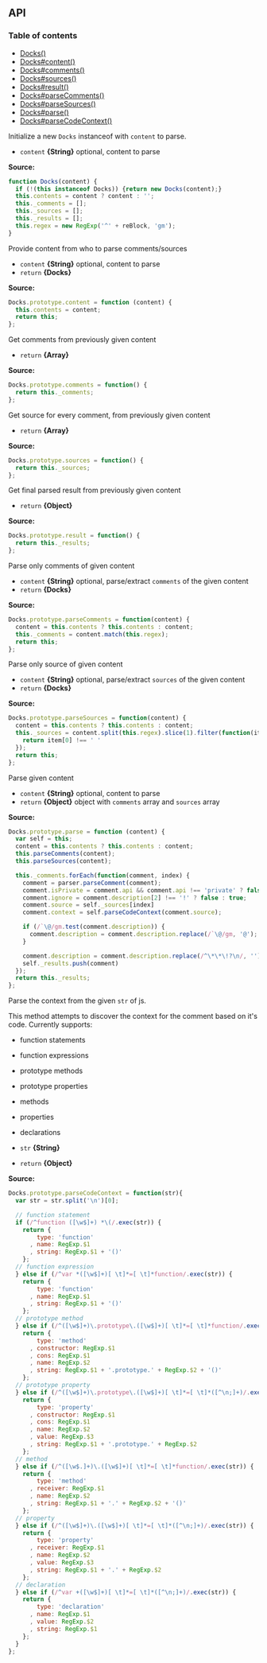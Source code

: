 ## API
### Table of contents
- [Docks()](#docks)
- [Docks#content()](#dockscontent)
- [Docks#comments()](#dockscomments)
- [Docks#sources()](#dockssources)
- [Docks#result()](#docksresult)
- [Docks#parseComments()](#docksparsecomments)
- [Docks#parseSources()](#docksparsesources)
- [Docks#parse()](#docksparse)
- [Docks#parseCodeContext()](#docksparsecodecontext)

Initialize a new `Docks` instanceof with `content` to parse.

- `content` **{String}** optional, content to parse

**Source:**
```js
function Docks(content) {
  if (!(this instanceof Docks)) {return new Docks(content);}
  this.contents = content ? content : '';
  this._comments = [];
  this._sources = [];
  this._results = [];
  this.regex = new RegExp('^' + reBlock, 'gm');
}
```

Provide content from who to parse comments/sources

- `content` **{String}** optional, content to parse
- `return` **{Docks}**

**Source:**
```js
Docks.prototype.content = function (content) {
  this.contents = content;
  return this;
};
```

Get comments from previously given content

- `return` **{Array}**

**Source:**
```js
Docks.prototype.comments = function() {
  return this._comments;
};
```

Get source for every comment,
from previously given content

- `return` **{Array}**

**Source:**
```js
Docks.prototype.sources = function() {
  return this._sources;
};
```

Get final parsed result
from previously given content

- `return` **{Object}**

**Source:**
```js
Docks.prototype.result = function() {
  return this._results;
};
```

Parse only comments of given content

- `content` **{String}** optional, parse/extract `comments` of the given content
- `return` **{Docks}**

**Source:**
```js
Docks.prototype.parseComments = function(content) {
  content = this.contents ? this.contents : content;
  this._comments = content.match(this.regex);
  return this;
};
```

Parse only source of given content

- `content` **{String}** optional, parse/extract `sources` of the given content
- `return` **{Docks}**

**Source:**
```js
Docks.prototype.parseSources = function(content) {
  content = this.contents ? this.contents : content;
  this._sources = content.split(this.regex).slice(1).filter(function(item, i) {
    return item[0] !== ' '
  });
  return this;
};
```

Parse given content

- `content` **{String}** optional, content to parse
- `return` **{Object}**           object with `comments` array and `sources` array

**Source:**
```js
Docks.prototype.parse = function (content) {
  var self = this;
  content = this.contents ? this.contents : content;
  this.parseComments(content);
  this.parseSources(content);

  this._comments.forEach(function(comment, index) {
    comment = parser.parseComment(comment);
    comment.isPrivate = comment.api && comment.api !== 'private' ? false : true;
    comment.ignore = comment.description[2] !== '!' ? false : true;
    comment.source = self._sources[index]
    comment.context = self.parseCodeContext(comment.source);

    if (/`\@/gm.test(comment.description)) {
      comment.description = comment.description.replace(/`\@/gm, '@');
    }

    comment.description = comment.description.replace(/^\*\*\!?\n/, '');
    self._results.push(comment)
  });
  return this._results;
};
```

Parse the context from the given `str` of js.

This method attempts to discover the context
for the comment based on it's code. Currently
supports:

  - function statements
  - function expressions
  - prototype methods
  - prototype properties
  - methods
  - properties
  - declarations

- `str` **{String}** 
- `return` **{Object}**

**Source:**
```js
Docks.prototype.parseCodeContext = function(str){
  var str = str.split('\n')[0];

  // function statement
  if (/^function ([\w$]+) *\(/.exec(str)) {
    return {
        type: 'function'
      , name: RegExp.$1
      , string: RegExp.$1 + '()'
    };
  // function expression
  } else if (/^var *([\w$]+)[ \t]*=[ \t]*function/.exec(str)) {
    return {
        type: 'function'
      , name: RegExp.$1
      , string: RegExp.$1 + '()'
    };
  // prototype method
  } else if (/^([\w$]+)\.prototype\.([\w$]+)[ \t]*=[ \t]*function/.exec(str)) {
    return {
        type: 'method'
      , constructor: RegExp.$1
      , cons: RegExp.$1
      , name: RegExp.$2
      , string: RegExp.$1 + '.prototype.' + RegExp.$2 + '()'
    };
  // prototype property
  } else if (/^([\w$]+)\.prototype\.([\w$]+)[ \t]*=[ \t]*([^\n;]+)/.exec(str)) {
    return {
        type: 'property'
      , constructor: RegExp.$1
      , cons: RegExp.$1
      , name: RegExp.$2
      , value: RegExp.$3
      , string: RegExp.$1 + '.prototype.' + RegExp.$2
    };
  // method
  } else if (/^([\w$.]+)\.([\w$]+)[ \t]*=[ \t]*function/.exec(str)) {
    return {
        type: 'method'
      , receiver: RegExp.$1
      , name: RegExp.$2
      , string: RegExp.$1 + '.' + RegExp.$2 + '()'
    };
  // property
  } else if (/^([\w$]+)\.([\w$]+)[ \t]*=[ \t]*([^\n;]+)/.exec(str)) {
    return {
        type: 'property'
      , receiver: RegExp.$1
      , name: RegExp.$2
      , value: RegExp.$3
      , string: RegExp.$1 + '.' + RegExp.$2
    };
  // declaration
  } else if (/^var +([\w$]+)[ \t]*=[ \t]*([^\n;]+)/.exec(str)) {
    return {
        type: 'declaration'
      , name: RegExp.$1
      , value: RegExp.$2
      , string: RegExp.$1
    };
  }
};
```

